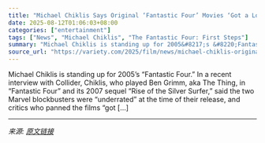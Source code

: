 ```yaml
---
title: "Michael Chiklis Says Original ‘Fantastic Four’ Movies ‘Got a Lot Right’ and There Were ‘A Lot of People Critically Who Got It Wrong’"
date: 2025-08-12T01:06:03+08:00
categories: ["entertainment"]
tags: ["News", "Michael Chiklis", "The Fantastic Four: First Steps"]
summary: "Michael Chiklis is standing up for 2005&#8217;s &#8220;Fantastic Four.&#8221; In a recent interview with Collider, Chiklis, who played Ben Grimm, aka The Thing, in &#8220;Fantastic Four&#8221; and its"
source_url: "https://variety.com/2025/film/news/michael-chiklis-original-fantastic-four-critics-wrong-1236487117/"
---
```


Michael Chiklis is standing up for 2005&#8217;s &#8220;Fantastic Four.&#8221; In a recent interview with Collider, Chiklis, who played Ben Grimm, aka The Thing, in &#8220;Fantastic Four&#8221; and its 2007 sequel &#8220;Rise of the Silver Surfer,&#8221; said the two Marvel blockbusters were &#8220;underrated&#8221; at the time of their release, and critics who panned the films &#8220;got [&#8230;]

---

*来源: [原文链接](https://variety.com/2025/film/news/michael-chiklis-original-fantastic-four-critics-wrong-1236487117/)*
